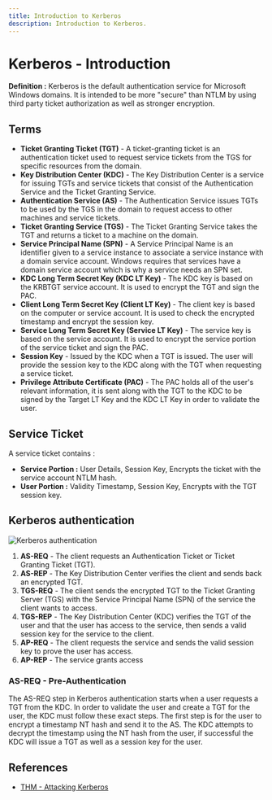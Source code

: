 ```yaml
---
title: Introduction to Kerberos
description: Introduction to Kerberos.
---
```



# Kerberos - Introduction

**Definition :** Kerberos is the default authentication service for Microsoft Windows domains. It is intended to be more "secure" than NTLM by using third party ticket authorization as well as stronger encryption.

## Terms

- **Ticket Granting Ticket (TGT)** - A ticket-granting ticket is an authentication ticket used to request service tickets from the TGS for specific resources from the domain.
- **Key Distribution Center (KDC)** - The Key Distribution Center is a service for issuing TGTs and service tickets that consist of the Authentication Service and the Ticket Granting Service.
- **Authentication Service (AS)** - The Authentication Service issues TGTs to be used by the TGS in the domain to request access to other machines and service tickets.
- **Ticket Granting Service (TGS)** - The Ticket Granting Service takes the TGT and returns a ticket to a machine on the domain.
- **Service Principal Name (SPN)** - A Service Principal Name is an identifier given to a service instance to associate a service instance with a domain service account. Windows requires that services have a domain service account which is why a service needs an SPN set.
- **KDC Long Term Secret Key (KDC LT Key)** - The KDC key is based on the KRBTGT service account. It is used to encrypt the TGT and sign the PAC.
- **Client Long Term Secret Key (Client LT Key)** - The client key is based on the computer or service account. It is used to check the encrypted timestamp and encrypt the session key.
- **Service Long Term Secret Key (Service LT Key)** - The service key is based on the service account. It is used to encrypt the service portion of the service ticket and sign the PAC.
- **Session Key** - Issued by the KDC when a TGT is issued. The user will provide the session key to the KDC along with the TGT when requesting a service ticket.
- **Privilege Attribute Certificate (PAC)** - The PAC holds all of the user's relevant information, it is sent along with the TGT to the KDC to be signed by the Target LT Key and the KDC LT Key in order to validate the user.

## Service Ticket
A service ticket contains :

- **Service Portion :** User Details, Session Key, Encrypts the ticket with the service account NTLM hash.
- **User Portion :** Validity Timestamp, Session Key, Encrypts with the TGT session key.


## Kerberos authentication

![Kerberos authentication](https://i.imgur.com/VRr2B6w.png)

1. **AS-REQ** - The client requests an Authentication Ticket or Ticket Granting Ticket (TGT).
2. **AS-REP** - The Key Distribution Center verifies the client and sends back an encrypted TGT.
3. **TGS-REQ** - The client sends the encrypted TGT to the Ticket Granting Server (TGS) with the Service Principal Name (SPN) of the service the client wants to access.
4. **TGS-REP** - The Key Distribution Center (KDC) verifies the TGT of the user and that the user has access to the service, then sends a valid session key for the service to the client.
5. **AP-REQ** - The client requests the service and sends the valid session key to prove the user has access.
6. **AP-REP** - The service grants access

### AS-REQ - Pre-Authentication

The AS-REQ step in Kerberos authentication starts when a user requests a TGT from the KDC. In order to validate the user and create a TGT for the user, the KDC must follow these exact steps. The first step is for the user to encrypt a timestamp NT hash and send it to the AS. The KDC attempts to decrypt the timestamp using the NT hash from the user, if successful the KDC will issue a TGT as well as a session key for the user.

## References

- [THM - Attacking Kerberos](https://tryhackme.com/room/attackingkerberos)